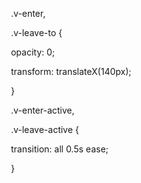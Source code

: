 ​    .v-enter,

​    .v-leave-to {

​      opacity: 0;

​      transform: translateX(140px);

​    }

​    .v-enter-active,

​    .v-leave-active {

​      transition: all 0.5s ease;

​    }

​    <transition mode="out-in">

​      <router-view></router-view>

​    </transition>